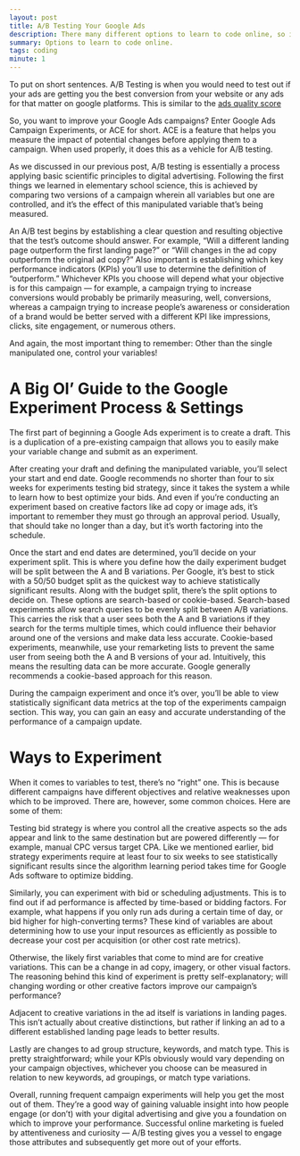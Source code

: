 ```yaml
---
layout: post
title: A/B Testing Your Google Ads
description: There many different options to learn to code online, so in this article, find places you can learn to code
summary: Options to learn to code online.
tags: coding
minute: 1
---
```


To put on short sentences. A/B Testing is when you would need to test out if your ads are getting you the best conversion from your website or any ads for that matter on google platforms. This is similar to the [ads quality score](https://mk-unlimited.github.io/me/2017/01/02/quality-score-google-ads)

So, you want to improve your Google Ads campaigns? Enter Google Ads Campaign Experiments, or ACE for short. ACE is a feature that helps you measure the impact of potential changes before applying them to a campaign. When used properly, it does this as a vehicle for A/B testing.

As we discussed in our previous post, A/B testing is essentially a process applying basic scientific principles to digital advertising. Following the first things we learned in elementary school science, this is achieved by comparing two versions of a campaign wherein all variables but one are controlled, and it’s the effect of this manipulated variable that’s being measured.

An A/B test begins by establishing a clear question and resulting objective that the test’s outcome should answer. For example, “Will a different landing page outperform the first landing page?” or “Will changes in the ad copy outperform the original ad copy?” Also important is establishing which key performance indicators (KPIs) you’ll use to determine the definition of “outperform.” Whichever KPIs you choose will depend what your objective is for this campaign — for example, a campaign trying to increase conversions would probably be primarily measuring, well, conversions, whereas a campaign trying to increase people’s awareness or consideration of a brand would be better served with a different KPI like impressions, clicks, site engagement, or numerous others.

And again, the most important thing to remember: Other than the single manipulated one, control your variables!

# A Big Ol’ Guide to the Google Experiment Process & Settings

The first part of beginning a Google Ads experiment is to create a draft. This is a duplication of a pre-existing campaign that allows you to easily make your variable change and submit as an experiment.

After creating your draft and defining the manipulated variable, you’ll select your start and end date. Google recommends no shorter than four to six weeks for experiments testing bid strategy, since it takes the system a while to learn how to best optimize your bids. And even if you’re conducting an experiment based on creative factors like ad copy or image ads, it’s important to remember they must go through an approval period. Usually, that should take no longer than a day, but it’s worth factoring into the schedule.

Once the start and end dates are determined, you’ll decide on your experiment split. This is where you define how the daily experiment budget will be split between the A and B variations. Per Google, it’s best to stick with a 50/50 budget split as the quickest way to achieve statistically significant results. Along with the budget split, there’s the split options to decide on. These options are search-based or cookie-based. Search-based experiments allow search queries to be evenly split between A/B variations. This carries the risk that a user sees both the A and B variations if they search for the terms multiple times, which could influence their behavior around one of the versions and make data less accurate. Cookie-based experiments, meanwhile, use your remarketing lists to prevent the same user from seeing both the A and B versions of your ad. Intuitively, this means the resulting data can be more accurate. Google generally recommends a cookie-based approach for this reason.

During the campaign experiment and once it’s over, you’ll be able to view statistically significant data metrics at the top of the experiments campaign section. This way, you can gain an easy and accurate understanding of the performance of a campaign update.

# Ways to Experiment

When it comes to variables to test, there’s no “right” one. This is because different campaigns have different objectives and relative weaknesses upon which to be improved. There are, however, some common choices. Here are some of them:

Testing bid strategy is where you control all the creative aspects so the ads appear and link to the same destination but are powered differently — for example, manual CPC versus target CPA. Like we mentioned earlier, bid strategy experiments require at least four to six weeks to see statistically significant results since the algorithm learning period takes time for Google Ads software to optimize bidding.

Similarly, you can experiment with bid or scheduling adjustments. This is to find out if ad performance is affected by time-based or bidding factors. For example, what happens if you only run ads during a certain time of day, or bid higher for high-converting terms? These kind of variables are about determining how to use your input resources as efficiently as possible to decrease your cost per acquisition (or other cost rate metrics).

Otherwise, the likely first variables that come to mind are for creative variations. This can be a change in ad copy, imagery, or other visual factors. The reasoning behind this kind of experiment is pretty self-explanatory; will changing wording or other creative factors improve our campaign’s performance?

Adjacent to creative variations in the ad itself is variations in landing pages. This isn’t actually about creative distinctions, but rather if linking an ad to a different established landing page leads to better results.

Lastly are changes to ad group structure, keywords, and match type. This is pretty straightforward; while your KPIs obviously would vary depending on your campaign objectives, whichever you choose can be measured in relation to new keywords, ad groupings, or match type variations.

Overall, running frequent campaign experiments will help you get the most out of them. They’re a good way of gaining valuable insight into how people engage (or don’t) with your digital advertising and give you a foundation on which to improve your performance. Successful online marketing is fueled by attentiveness and curiosity — A/B testing gives you a vessel to engage those attributes and subsequently get more out of your efforts.

